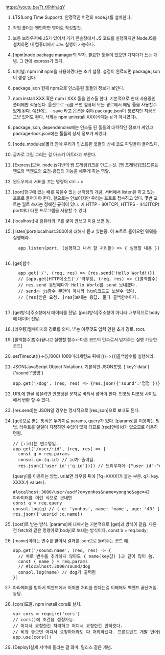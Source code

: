 https://youtu.be/Tt_tKhhhJqY

1.  LTS(Long Time Support). 안정적인 버전의 node.js를 설치한다.
2.  작업 폴더는 왠만하면 영어로 작성할것.
3.  보통 브라우저에 JS가 있어서 거기 콘솔창에서 JS 코드를 실행하지만
    NodeJS를 설치하면 내 컴퓨터에서 코드 실행이 가능하다.
4.  [npm]node package manager의 약자.
    필요한 툴들이 있으면 가져다가 쓰는 개념.
    그 안에 express가 있다.
5.  터미널: npm init
    npm을 사용하겠다는 초기 설정. 설정이 완료되면 package.json이 생성 된다.
6.  package.json 현재 npm으로 인스톨된 툴들의 정보가 보인다.
7.  npm install XXX 혹은 npm i XXX
    툴을 인스톨 한다. 기본적으로 현재 사용중인 폴더에만 적용된다.
    옵션으로 -g를 쓰면 컴퓨터 모든 경로에서 해당 툴을 사용할수 있게 된다.
    예전에는 --save 라고 옵션을 줘야 package.json이 생겼지만 지금은 그냥 없어도 된다.
    삭제는 npm uninstall XXX(삭제는 ui가 아니였다).
8.  package.json, dependencies에는 인스톨 된 툴들의 대략적인 정보가 써있고
    package-lock.json에는 툴들의 상세 정보가 써있다.
9.  [node_modules]폴더 안에 우리가 인스톨한 툴들의 상세 코드 파일들이 들어있다.
10. 글자로 그림 그리는 걸 아스키 아트라고 부른다.
11. [Express]모듈. node.js기반의 웹 프레임워크를 만드는것.
    [웹 프레임워크]프론트 엔드와 백엔드의 요청-응답의 기능을 해주게 하는 역할.
12. 윈도우에서 서버를 끄는 명령어 ctrl + c
13. [port]항구에 있는 배를 묶을수 있는 선착장의 개념.
    서버에서 listen을 하고 있는 포트로 들어가야 한다.
    겉으로는 안보이지만 우리는 포트로 접속하고 있다.
    몇번 포트는 뭘로 쓰자는 정해진 규격이 있다.
    예:HTTP - 80(TCP), HTTPS - 443(TCP)
    port마다 다른 프로그램을 사용할 수 있다.
14. [localhost]내 컴퓨터의 IP를 궂이 안쓰고 이걸 쓰면 됨.
15. [listen]port(localhost:3000)에 대해서 듣고 있는중. 이 포트로 들어오면 뭐뭐를 실행해라.
      <pre>
      app.listen(port, (실행하고 나서 할 처리들) => { 실행할 내용 })
      </pre>
16. [get]함수.
      <pre>
      app.get('/', (req, res) => {res.send('Hello World!)})
      // [app.get]HTTP메소드('/'라우팅, (req, res) => {}콜백함수)
      // res.send 응답에다가 Hello World를 send 보내겠다.
      // send는 js함수 뿐만이 아니라 html코드도 보낼수 있다.
      // [res]받은 요청. [res]보내는 응답. 둘다 콜백함수이다.
      </pre>
17. [get방식]주소창에서 데이터를 전달.
    [post방식]주소창이 아니라 내부적으로 body에 데이터 전달.
18. [라우팅]웹페이지의 경로를 의미.
    '/'는 아무것도 입력 안한 초기 경로. root.
19. [콜백함수]함수(끝나고 실행할 함수<-다른 코드의 인수로서 넘겨주는 실행 가능한 코드)
20. setTimeout(()=>{},1000) 1000미리세컨드 뒤에 [()=>{}]콜백함수를 실행해라.
21. JSON(JavaScript Object Notation).
    기본적인 JSON포멧. {'key':'data'} {'sound':'멍멍'}
    <pre>
    app.get('/dog', (req, res) => {res.json({'sound':'멍멍'})})
    </pre>
22. URL에 한글 넣을려면 인코딩된 문자로 바꿔서 넣어야 한다.
    인코딩 디코딩 사이트에서 변환 할 수 있다.
23. [res.send]는 JSON일 경우는 명시적으로 [res.json]으로 보내도 된다.
24. [get]으로 받는 방식은 두가지로 params, query가 있다.
    [params]를 이용하는 방법.
    라우트를 일일이 지정하면 수없이 많게 되므로 [req]안에 id가 있으므로 이용하면됨.
    <pre>
    // [:id]는 변수명임.
    app.get('/user/:id', (req, res) => {
      const q = req.params
      consol.go.(q.id) // id가 출력됨.
      res.json({'user id':'q.id'})}) // 브라우저에 {"user id":"q.id"}가 출력됨.
    </pre>

    [query]를 이용하는 방법.
    url보면 라우팅 뒤에 [?q=XXXX]가 붙는 부분. q가 key. XXXX가 value다.
    <pre>
    #localhost:3000/user/asdf?q=yonhos&name=yongho&age=43
    파라미터를 이런 식으로 보내면
    const q = req.query
    consol.log(q) // { q: 'yonhos', name: 'name', age: '43' } 가 출력됨.
    res.json({'uesrid':q.name})
    </pre>

25. [post]로 받는 방식. [params]에 대해서는 기본적으로 [get]과 방식이 같음.
    다른건 fetch와 같은 명령어로[body]로 보내는 방식이다.
    const b = req.body;
26. [:name]이라는 변수를 받아서 결과를 json으로 돌려주는 코드 예.
    <pre>
    app.get('/sound:name', (req, res) => {
      // 따로 변수를 추가하지 않아도 { name(key값) }과 같이 많이 씀.
      const { name } = req.params
      // #localhost:3000/sound/dog
      consol.log(name) // dog가 출력됨
    })
    </pre>
27. 파라메터를 받아서 백엔드에서 어떠한 처리를 한다는걸 이해해도 벡엔드 끝난거임. 농담.

28. [cors]모듈.
    npm install cors로 설치.
    <pre>
    var cors = require('cors')
    // cors()에 조건을 설정가능. 
    // 어디서 요청한건 처리하고 어디서 요청한건 안하겟다.
    // 비워 놓으면 어디서 요청하더라도 다 처리하겠다. 프론트엔드 개발 언어들이 다른걸 개념한듯함.
    app.use(cors())
    </pre>
29. [Deploy]실제 서버에 올리는 걸 의미. 릴리스 같은 개념.
